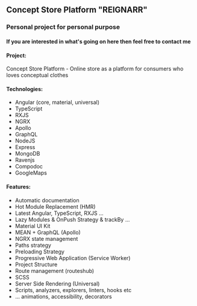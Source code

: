 ## Concept Store Platform "**REIGNARR**"

### Personal project for personal purpose

#### If you are interested in what's going on here then feel free to contact me

#### Project:

Concept Store Platform - Online store as a platform for consumers who loves conceptual clothes

#### Technologies:

- Angular (core, material, universal)
- TypeScript
- RXJS
- NGRX
- Apollo
- GraphQL
- NodeJS
- Express
- MongoDB
- Ravenjs
- Compodoc
- GoogleMaps

#### Features:

- Automatic documentation
- Hot Module Replacement (HMR)
- Latest Angular, TypeScript, RXJS ...
- Lazy Modules & OnPush Strategy & trackBy ...
- Material UI Kit
- MEAN + GraphQL (Apollo)
- NGRX state management
- Paths strategy
- Preloading Strategy
- Progressive Web Application (Service Worker)
- Project Structure
- Route management (routeshub)
- SCSS
- Server Side Rendering (Universal)
- Scripts, analyzers, explorers, linters, hooks etc
- ... animations, accessibility, decorators
